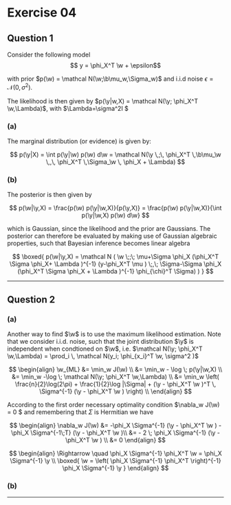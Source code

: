 # Exercise 04

## Question 1

Consider the following model
$$ y = \phi_X^T \w + \epsilon$$

with prior $p(\w) = \mathcal N(\w;\b\mu_w,\Sigma_w)$ and i.i.d noise $\epsilon=\mathcal N(0,\sigma^2)$.

The likelihood is then given by $p(\y|w,X) = \mathcal N(\y; \phi_X^T \w,\Lambda)$, with $\Lambda=\sigma^2I $

### (a)

The marginal distribution (or evidence) is given by:

$$ p(\y|X) = \int p(\y|\w) p(\w) d\w = \mathcal N(\y \,;\, \phi_X^T \,\b\mu_\w \,,\, \phi_X^T \,\Sigma_\w \, \phi_X + \Lambda) $$

### (b)

The posterior is then given by

$$ p(\w|\y,X) = \frac{p(\w) p(\y|\w,X)}{p(\y,X)} =  \frac{p(\w) p(\y|\w,X)}{\int p(\y|\w,X) p(\w) d\w} $$

which is Gaussian, since the likelihood and the prior are Gaussians. The posterior can therefore be evaluated by making use of Gaussian algebraic properties, such that Bayesian inference becomes linear algebra

$$ 
\boxed{
    p(\w|\y,X) = \mathcal N (
        \w
        \;;\;
        \mu+\Sigma \phi_X (\phi_X^T \Sigma \phi_X+ \Lambda )^{-1} (y-\phi_X^T \mu ) 
        \;,\;
        \Sigma-\Sigma \phi_X (\phi_X^T \Sigma \phi_X + \Lambda )^{-1} \phi_{\chi}^T \Sigma)
    )
} 
$$

---

## Question 2

### (a)

Another way to find $\w$ is to use the maximum likelihood estimation. Note that we consider i.i.d. noise, such that the joint distribution $\y$ is independent when condtioned on $\w$, i.e. $\mathcal N(\y; \phi_X^T \w,\Lambda) = \prod_i \, \mathcal N(y_i; \phi_{x_i}^T \w, \sigma^2 )$

<!-- $$
\begin{align}
    \w_{ML} &= \min_w J(\w) \\
    &= \min_w - \log \; p(\y|\w,X) \\
    &= \min_w -\log \; \mathcal N(\y; \phi_X^T \w,\Lambda) \\
    &= \min_w -\log \prod_i \, \mathcal N(y_i; \phi_{x_i}^T \w, \sigma^2 ) \\
    &= \min_w - \sum_i \left( -  \frac{1}{2}\log(2\pi)  - \log \sigma -  \frac{1}{\sigma^2} \| y_i - \phi_{x_i}^T \w \|^2  \right) \\
    &= \min_w \sum_i \left( \frac{1}{2}\log(2\pi)  + \log \sigma +  \frac{1}{\sigma^2} \| y_i - \phi_{x_i}^T \w \|^2  \right)
\end{align}
$$ -->

$$
\begin{align}
    \w_{ML} &= \min_w J(\w) \\
    &= \min_w - \log \; p(\y|\w,X) \\
    &= \min_w -\log \; \mathcal N(\y; \phi_X^T \w,\Lambda) \\
    &= \min_w \left( \frac{n}{2}\log(2\pi)  + \frac{1}{2}\log |\Sigma| +  (\y - \phi_X^T \w )^T \, \Sigma^{-1} (\y - \phi_X^T \w )  \right) \\
\end{align}
$$

According to the first order necessary optimality condition $\nabla_w J(\w) = 0 $ and remembering that $\Sigma$ is Hermitian we have

$$
\begin{align}
    \nabla_w J(\w) &= -\phi_X \Sigma^{-1} (\y - \phi_X^T \w ) - \phi_X \Sigma^{-1\;T} (\y - \phi_X^T \w )\\
    &= - 2 \; \phi_X \Sigma^{-1} (\y - \phi_X^T \w ) \\
    &= 0
\end{align}
$$

$$
\begin{align}
    \Rightarrow \quad \phi_X \Sigma^{-1} \phi_X^T \w = \phi_X \Sigma^{-1} \y \\
    \boxed{
    \w = \left( \phi_X \Sigma^{-1} \phi_X^T \right)^{-1} \phi_X \Sigma^{-1} \y }
\end{align}
$$

### (b)



---
$\newcommand{\b}{\boldsymbol}$
$\newcommand{\y}{\boldsymbol{y}}$
$\newcommand{\w}{\boldsymbol{w}}$
$\newcommand{\bphi}{\boldsymbol{\phi}}$